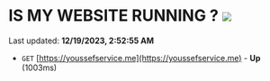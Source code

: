 # IS MY WEBSITE RUNNING ? [![](https://img.shields.io/static/v1?label=Sponsor&message=%E2%9D%A4&logo=GitHub&color=%23fe8e86)](https://github.com/sponsors/<username>)

Last updated: **12/19/2023, 2:52:55 AM**

- `GET` [https://youssefservice.me](https://youssefservice.me) - **Up** (1003ms)
